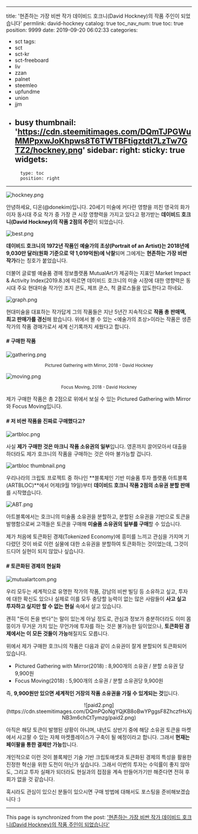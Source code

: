 
---
title: '현존하는 가장 비싼 작가 데이비드 호크니(David Hockney)의 작품 주인이 되었습니다'
permlink: david-hockney
catalog: true
toc_nav_num: true
toc: true
position: 9999
date: 2019-09-20 06:02:33
categories:
- sct
tags:
- sct
- sct-kr
- sct-freeboard
- liv
- zzan
- palnet
- steemleo
- upfundme
- union
- jjm
- busy
thumbnail: 'https://cdn.steemitimages.com/DQmTJPGWuMMPpxwJoKhpws8T6TWTBFtigztdt7LzTw7GTZ2/hockney.png'
sidebar:
    right:
        sticky: true
widgets:
    -
        type: toc
        position: right
---


![hockney.png](https://cdn.steemitimages.com/DQmTJPGWuMMPpxwJoKhpws8T6TWTBFtigztdt7LzTw7GTZ2/hockney.png)


안녕하세요, 디온(@donekim)입니다. 20세기 미술에 커다란 영향을 끼친 영국의 화가이자 동시대 주요 작가 중 가장 큰 시장 영향력을 가지고 있다고 평가받는 **데이비드 호크니(David Hockney)의 작품 2점의 주인**이 되었습니다. 

![best.png](https://cdn.steemitimages.com/DQmeasHHf9ZQNNiy9LrfkiSkLcZ1E7r3MoaX4MukGwPb7qe/best.png)

**데이비드 호크니의 1972년 작품인 예술가의 초상(Portrait of an Artist)는 2018년에 9,030만 달러(원화 기준으로 약 1,019억원)에 낙찰**되며 그에게는 **현존하는 가장 비싼 작가**라는 칭호가 붙었습니다. 

더불어 글로벌 예술품 경매 정보플랫폼 MutualArt가 제공하는 지표인 Market Impact & Activity Index(2019.8.)에 따르면 데이비드 호크니의 미술 시장에 대한 영향력은 동시대 주요 현대미술 작가인 조지 콘도, 제프 쿤스, 척 클로스들을 압도한다고 하네요.

![graph.png](https://cdn.steemitimages.com/DQmaw89PNjHdhVpiZojNAtM6qCuWYQnH3zh5amXAkqJSVKX/graph.png)

현대미술을 대표하는 작가답게 그의 작품들은 지난 5년간 지속적으로 **작품 총 판매액, 최고 판매가를 경신**해 왔습니다. 위에서 볼 수 있는 <예술가의 초상>이라는 작품은 생존 작가의 작품 경매가로서 세계 신기록까지 세웠다고 합니다.

#### # 구매한 작품

![gathering.png](https://cdn.steemitimages.com/DQmYT6CVbRjxpkEiHgE6uKPim4nDg4rYmoSBwdRHdzfn1v6/gathering.png)

<center><sub> Pictured Gathering with Mirror, 2018 - David Hockney </sub></center>

![moving.png](https://cdn.steemitimages.com/DQmNo8L4aj1XLmYrxNLh6xzDYR2ugPbbX3nDNY4CVvd4US6/moving.png)

<center><sub> Focus Moving, 2018 - David Hockney </sub></center>

제가 구매한 작품은 총 2점으로 위에서 보실 수 있는 Pictured Gathering with Mirror와 Focus Moving입니다. 


#### # 저 비싼 작품을 진짜로 구매했다고?

![artbloc.png](https://cdn.steemitimages.com/DQmTkC99KMQTcRtSQsSBSkrnngPJviZkVzd6BfMuMnZc2hR/artbloc.png)

사실 **제가 구매한 것은 마크니 작품 소유권의 일부**입니다. 영혼까지 끌어모아서 대출을 하더라도 제가 호크니의 작품을 구매하는 것은 아마 불가능할 겁니다. 

![artbloc thumbnail.png](https://cdn.steemitimages.com/DQmWRsYDrbLRmHvXF4o3CfVBdvHv8FYCxW2Zq4d888wSDuR/artbloc%20thumbnail.png)

우리나라의 크립토 프로젝트 중 하나인 **블록체인 기반 미술품 투자 플랫폼 아트블록(ARTBLOC)**에서 어제(9월 19일)부터 **데이비드 호크니 작품 2점의 소유권 분할 판매**를 시작했습니다. 

![ABT.png](https://cdn.steemitimages.com/DQmVnA2Ymq963ArXHv2BCL8GfHhEVm68fcK1R7mgRh4cxSk/ABT.png)

아트블록에서는 호크니의 미술품 소유권을 분할하고, 분할된 소유권을 기반으로 토큰을 발행함으로써 고객들은 토큰을 구매해 **미술품 소유권의 일부를 구매**할 수 있습니다. 

제가 처음에 토큰화된 경제(Tokenized Economy)에 흥미를 느끼고 관심을 가지며 기다렸던 것이 바로 이런 실물에 대한 소유권을 분할하여 토큰화하는 것이었는데, 그것이 드디어 실현이 되지 않았나 싶습니다.

#### # 토큰화된 경제의 현실화

![mutualartcom.png](https://cdn.steemitimages.com/DQmar59rbgxWnh9Z6oCnacptpeFrhwo1sGGw7CzHUr6Rdxt/mutualartcom.png)

우리 모두는 세계적으로 유명한 작가의 작품, 강남의 비싼 빌딩 등 소유하고 싶고, 투자에 대한 확신도 있으나 실제로 이를 모두 충당할 능력이 없는 많은 사람들이 **사고 싶고 투자하고 싶지만 할 수 없는 현실** 속에서 살고 있습니다. 

괜히 "돈이 돈을 번다"는 말이 있는게 아닐 정도로, 관심과 정보가 충분하더라도 이미 몸뚱이가 무거운 가치 있는 무언가에 투자를 하는 것은 불가능한 일이었으나, **토큰화된 경제에서는 이 모든 것들이 가능**해질지도 모릅니다.

위에서 제가 구매한 호크니의 작품은 다음과 같이 소유권이 잘게 분할되어 토큰화되어 있습니다.

- Pictured Gathering with Mirror(2018) : 8,900개의 소유권 / 분할 소유권 당 9,900원
- Focus Moving(2018) : 5,900개의 소유권 / 분할 소유권당 9,900원

즉, **9,900원만 있으면 세계적인 거장의 작품 소유권을 가질 수 있게되는 것**입니다.

<center>![paid2.png](https://cdn.steemitimages.com/DQmPQoNgYQjKB8oBwYPggsF8ZhczfHsXjNB3m6chCtTymzg/paid2.png)</center>

아직은 해당 토큰이 발행된 상황이 아니며, 내년도 상반기 중에 해당 소유권 토큰을 마켓에서 사고팔 수 있는 자체 마켓플레이스가 구축이 될 예정이라고 합니다. 그래서 **현재는 페이팔을 통한 결제만 가능**합니다. 

개인적으로 이런 것이 블록체인 기술 기반 크립토애셋과 토큰화된 경제의 특성을 활용한 진정한 혁신을 위한 도전이 아닌가 싶습니다. 그래서 이번의 투자는 수익률이 좋지 않아도, 그리고 투자 실패가 되더라도 현실과의 접점을 계속 만들어가기만 해준다면 전혀 후회가 없을 것 같습니다.

 혹시라도 관심이 있으신 분들이 있으시면 구매 방법에 대해서도 포스팅을 준비해보겠습니다 :)

- - -

This page is synchronized from the post: ['현존하는 가장 비싼 작가 데이비드 호크니(David Hockney)의 작품 주인이 되었습니다'](https://steemit.com/@donekim/david-hockney)
